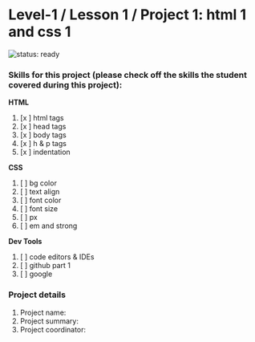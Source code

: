 # Level-1 / Lesson 1 / Project 1: html 1 and css 1

![status: ready](https://img.shields.io/badge/status-ready-brightgreen.svg)

### Skills for this project (please check off the skills the student covered during this project):

**HTML**
 1. [x ] html tags
 2. [x ] head tags
 3. [x ] body tags
 4. [x ] h & p tags
 5. [x ] indentation

**CSS**
  1. [ ] bg color
  2. [ ] text align
  3. [ ] font color
  4. [ ] font size
  5. [ ] px
  6. [ ] em and strong

**Dev Tools**
  1. [ ] code editors & IDEs
  2. [ ] github part 1
  3. [ ] google

### Project details
  1. Project name:
  2. Project summary:
  3. Project coordinator:
